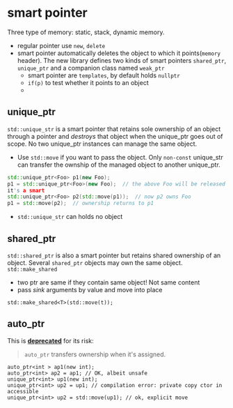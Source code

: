 # smart pointer
Three type of memory: static, stack, dynamic memory.
* regular pointer use `new`, `delete`
* smart pointer automatically deletes the object to which it points(`memory`
  header). The new library defines two kinds of smart pointers `shared_ptr`,
  `unique_ptr` and a companion class named `weak_ptr`
  * smart pointer are `templates`, by default holds `nullptr`
  * `if(p)` to test whether it points to an object
  * 
  
## unique_ptr
`std::unique_str` is a smart pointer that retains sole ownership of an object
through a pointer and *destroys* that object when the unique_ptr goes out of
scope. No two unique_ptr instances can manage the same object.
* Use `std::move` if you want to pass the object. Only `non-const` unique_str can
transfer the ownship of the managed object to another unique_ptr.
```c++
std::unique_ptr<Foo> p1(new Foo);
p1 = std::unique_ptr<Foo>(new Foo);  // the above Foo will be released since
it's a smart
std::unique_ptr<Foo> p2(std::move(p1));  // now p2 owns Foo
p1 = std::move(p2);  // ownership returns to p1
```
* `std::unique_str` can holds no object

## shared_ptr
`std::shared_ptr` is also a smart pointer but retains shared ownership of an
object. Several `shared_ptr` objects may own the same object.
`std::make_shared`
* two ptr are same if they contain same object! Not same content
* pass *sink* arguments by value and move into place
```
std::make_shared<T>(std::move(t));
```

## auto_ptr
This is **[deprecated][]** for its risk:
> `auto_ptr` transfers ownership when it's assigned.
```
auto_ptr<int > ap1(new int);
auto_ptr<int> ap2 = ap1; // OK, albeit unsafe
unique_ptr<int> up1(new int);
unique_ptr<int> up2 = up1; // compilation error: private copy ctor in accessible
unique_ptr<int> up2 = std::move(up1); // ok, explicit move
```

[deprecated]: http://www.informit.com/guides/content.aspx?g=cplusplus&seqNum=400  "why auto_ptr had to be deprecated"
